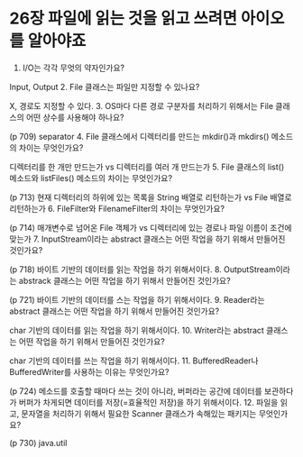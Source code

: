 # 26장 파일에 읽는 것을 읽고 쓰려면 아이오를 알아야죠
1. I/O는 각각 무엇의 약자인가요?

Input, Output
2. File 클래스는 파일만 지정할 수 있나요?

X, 경로도 지정할 수 있다.
3. OS마다 다른 경로 구분자를 처리하기 위해서는 File 클래스의 어떤 상수를 사용해야 하나요?

(p 709) separator
4. File 클래스에서 디렉터리를 만드는 mkdir()과 mkdirs() 메소드의 차이는 무엇인가요?

디렉터리를 한 개만 만드는가 vs 디렉터리를 여러 개 만드는가
5. File 클래스의 list() 메소드와 listFiles() 메소드의 차이는 무엇인가요?

(p 713) 현재 디렉터리의 하위에 있는 목록을 String 배열로 리턴하는가 vs File 배열로 리턴하는가
6. FileFilter와 FilenameFilter의 차이는 무엇인가요?

(p 714) 매개변수로 넘어온 File 객체가 vs 디렉터리에 있는 경로나 파일 이름이 조건에 맞는가
7. InputStream이라는 abstract 클래스는 어떤 작업을 하기 위해서 만들어진 것인가요?

(p 718) 바이트 기반의 데이터를 읽는 작업을 하기 위해서이다.
8. OutputStream이라는 abstrack 클래스는 어떤 작업을 하기 위해서 만들어진 것인가요?

(p 721) 바이트 기반의 데이터를 스는 작업을 하기 위해서이다.
9. Reader라는 abstract 클래스는 어떤 작업을 하기 위해서 만들어진 것인가요?

char 기반의 데이터를 읽는 작업을 하기 위해서이다.
10. Writer라는 abstract 클래스는 어떤 작업을 하기 위해서 만들어진 것인가요?

char 기반의 데이터를 쓰는 작업을 하기 위해서이다.
11. BufferedReader나 BufferedWriter를 사용하는 이유는 무엇인가요?

(p 724) 메소드를 호출할 때마다 쓰는 것이 아니라, 버퍼라는 공간에 데이터를 보관하다가 버퍼가 차게되면 데이터를 저장(=효율적인 저장)을 하기 위해서이다.
12. 파일을 읽고, 문자열을 처리하기 위해서 필요한 Scanner 클래스가 속해있는 패키지는 무엇인가요?

(p 730) java.util
